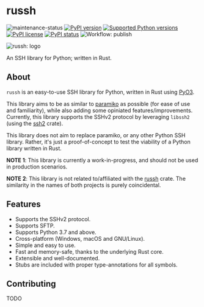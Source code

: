 # russh

![maintenance-status](https://img.shields.io/badge/maintenance-experimental-blue.svg)
[![PyPI version](https://badge.fury.io/py/russh.svg)](https://badge.fury.io/py/russh)
[![Supported Python versions](https://img.shields.io/pypi/pyversions/russh.svg)](https://pypi.python.org/pypi/russh/)
[![PyPI license](https://img.shields.io/pypi/l/ansicolortags.svg)](https://pypi.python.org/pypi/ansicolortags/)
[![PyPI status](https://img.shields.io/pypi/status/ansicolortags.svg)](https://pypi.python.org/pypi/ansicolortags/)
![Workflow: publish](https://github.com/nikhil-prabhu/russh/actions/workflows/publish.yml/badge.svg)

![russh: logo](assets/logo.png)

An SSH library for Python; written in Rust.

## About

`russh` is an easy-to-use SSH library for Python, written in Rust using [PyO3](https://github.com/PyO3/pyo3).

This library aims to be as similar to [paramiko](https://pypi.org/project/paramiko/) as possible (for ease of use and familiarity), while also adding some opiniated features/improvements.
Currently, this library supports the SSHv2 protocol by leveraging `libssh2` (using the [ssh2](https://crates.io/crates/ssh2) crate).

This library does not aim to replace paramiko, or any other Python SSH library. Rather, it's just a proof-of-concept to test the viability of a Python library written in Rust.

**NOTE 1**: This library is currently a work-in-progress, and should not be used in production scenarios.

**NOTE 2**: This library is not related to/affiliated with the [russh](https://crates.io/crates/russh) crate. The similarity in the names of both projects is purely coincidental.

## Features

- Supports the SSHv2 protocol.
- Supports SFTP.
- Supports Python 3.7 and above.
- Cross-platform (Windows, macOS and GNU/Linux).
- Simple and easy to use.
- Fast and memory-safe, thanks to the underlying Rust core.
- Extensible and well-documented.
- Stubs are included with proper type-annotations for all symbols.

## Contributing

TODO
